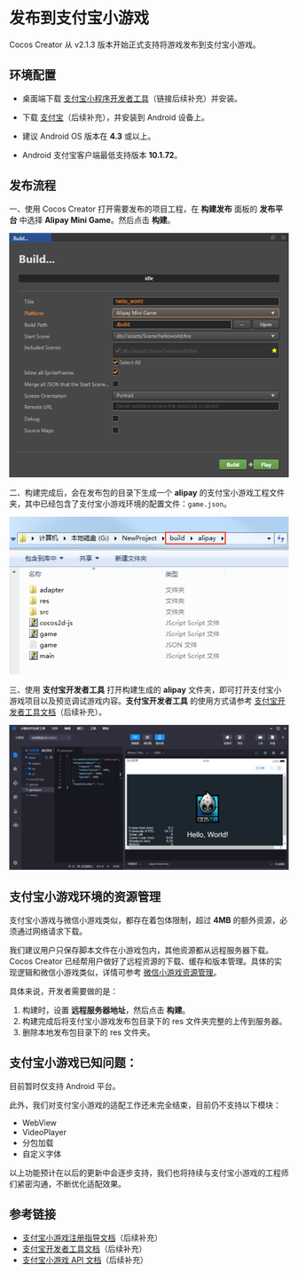 # 发布到支付宝小游戏

Cocos Creator 从 v2.1.3 版本开始正式支持将游戏发布到支付宝小游戏。

## 环境配置

- 桌面端下载 [支付宝小程序开发者工具]()（链接后续补充）并安装。

- 下载 [支付宝]()（后续补充），并安装到 Android 设备上。

- 建议 Android OS 版本在 **4.3** 或以上。

- Android 支付宝客户端最低支持版本 **10.1.72**。

## 发布流程

一、使用 Cocos Creator 打开需要发布的项目工程，在 **构建发布** 面板的 **发布平台** 中选择 **Alipay Mini Game**。然后点击 **构建**。

![](./publish-alipay-mini-games/build_option.png)

二、构建完成后，会在发布包的目录下生成一个 **alipay** 的支付宝小游戏工程文件夹，其中已经包含了支付宝小游戏环境的配置文件：`game.json`。

![](./publish-alipay-mini-games/build.png)

三、使用 **支付宝开发者工具** 打开构建生成的 **alipay** 文件夹，即可打开支付宝小游戏项目以及预览调试游戏内容。**支付宝开发者工具** 的使用方式请参考 [支付宝开发者工具文档]()（后续补充）。

![](./publish-alipay-mini-games/preview.png)

## 支付宝小游戏环境的资源管理

支付宝小游戏与微信小游戏类似，都存在着包体限制，超过 **4MB** 的额外资源，必须通过网络请求下载。

我们建议用户只保存脚本文件在小游戏包内，其他资源都从远程服务器下载。Cocos Creator 已经帮用户做好了远程资源的下载、缓存和版本管理。具体的实现逻辑和微信小游戏类似，详情可参考 [微信小游戏资源管理](./publish-wechatgame.md#小游戏环境的资源管理)。

具体来说，开发者需要做的是：

1. 构建时，设置 **远程服务器地址**，然后点击 **构建**。
2. 构建完成后将支付宝小游戏发布包目录下的 res 文件夹完整的上传到服务器。
3. 删除本地发布包目录下的 res 文件夹。

## 支付宝小游戏已知问题：

目前暂时仅支持 Android 平台。

此外，我们对支付宝小游戏的适配工作还未完全结束，目前仍不支持以下模块：

- WebView
- VideoPlayer
- 分包加载
- 自定义字体

以上功能预计在以后的更新中会逐步支持，我们也将持续与支付宝小游戏的工程师们紧密沟通，不断优化适配效果。

## 参考链接

- [支付宝小游戏注册指导文档]()（后续补充）
- [支付宝开发者工具文档]()（后续补充）
- [支付宝小游戏 API 文档]()（后续补充）

